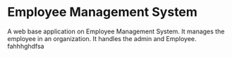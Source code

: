 # Employee Management System
A web base application on Employee Management System. It manages the employee in an organization. It handles the admin and Employee. fahhhghdfsa
